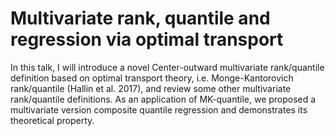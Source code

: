 # Multivariate rank, quantile and regression via optimal transport

In this talk, I will introduce a novel Center-outward multivariate rank/quantile definition based on optimal transport theory, i.e. Monge-Kantorovich rank/quantile (Hallin et al. 2017), and review some other multivariate rank/quantile definitions. As an application of MK-quantile, we proposed a multivariate version composite quantile regression and demonstrates its theoretical property. 
